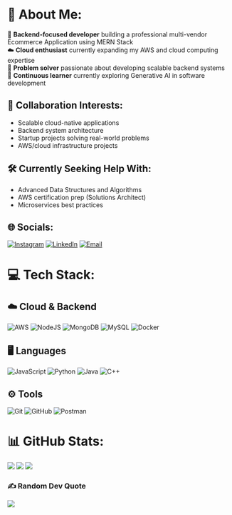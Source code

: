 # 💫 About Me:
🔧 **Backend-focused developer** building a professional multi-vendor Ecommerce Application using MERN Stack  
☁️ **Cloud enthusiast** currently expanding my AWS and cloud computing expertise  
🚀 **Problem solver** passionate about developing scalable backend systems  
🧠 **Continuous learner** currently exploring Generative AI in software development  

## 🤝 Collaboration Interests:
- Scalable cloud-native applications  
- Backend system architecture  
- Startup projects solving real-world problems  
- AWS/cloud infrastructure projects  

## 🛠️ Currently Seeking Help With:
- Advanced Data Structures and Algorithms  
- AWS certification prep (Solutions Architect)  
- Microservices best practices  

## 🌐 Socials:
[![Instagram](https://img.shields.io/badge/Instagram-%23E4405F.svg?logo=Instagram&logoColor=white)](https://instagram.com/xo.rudolph) 
[![LinkedIn](https://img.shields.io/badge/LinkedIn-%230077B5.svg?logo=linkedin&logoColor=white)](https://linkedin.com/in/rudolph-dumisani) 
[![Email](https://img.shields.io/badge/Email-D14836?logo=gmail&logoColor=white)](mailto:rdbhembe@gmail.com)

# 💻 Tech Stack:
## ☁️ Cloud & Backend
![AWS](https://img.shields.io/badge/AWS-%23FF9900.svg?style=for-the-badge&logo=amazon-aws&logoColor=white)
![NodeJS](https://img.shields.io/badge/node.js-6DA55F?style=for-the-badge&logo=node.js&logoColor=white)
![MongoDB](https://img.shields.io/badge/MongoDB-%234ea94b.svg?style=for-the-badge&logo=mongodb&logoColor=white)
![MySQL](https://img.shields.io/badge/mysql-4479A1.svg?style=for-the-badge&logo=mysql&logoColor=white)
![Docker](https://img.shields.io/badge/docker-%230db7ed.svg?style=for-the-badge&logo=docker&logoColor=white)

## 🖥️ Languages
![JavaScript](https://img.shields.io/badge/javascript-%23323330.svg?style=for-the-badge&logo=javascript&logoColor=%23F7DF1E)
![Python](https://img.shields.io/badge/python-3670A0?style=for-the-badge&logo=python&logoColor=ffdd54)
![Java](https://img.shields.io/badge/java-%23ED8B00.svg?style=for-the-badge&logo=openjdk&logoColor=white)
![C++](https://img.shields.io/badge/c++-%2300599C.svg?style=for-the-badge&logo=c%2B%2B&logoColor=white)

## ⚙️ Tools
![Git](https://img.shields.io/badge/git-%23F05033.svg?style=for-the-badge&logo=git&logoColor=white)
![GitHub](https://img.shields.io/badge/github-%23121011.svg?style=for-the-badge&logo=github&logoColor=white)
![Postman](https://img.shields.io/badge/Postman-FF6C37?style=for-the-badge&logo=postman&logoColor=white)

# 📊 GitHub Stats:
![](https://github-readme-stats.vercel.app/api?username=rd-codes&theme=dark&hide_border=true&include_all_commits=true&count_private=false)
![](https://github-readme-streak-stats.herokuapp.com/?user=rd-codes&theme=dark&hide_border=true)
![](https://github-readme-stats.vercel.app/api/top-langs/?username=rd-codes&theme=dark&hide_border=true&include_all_commits=true&count_private=false&layout=compact)

### ✍️ Random Dev Quote
![](https://quotes-github-readme.vercel.app/api?type=horizontal&theme=dark)
